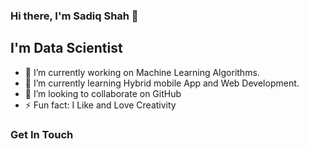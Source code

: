### Hi there, I'm Sadiq Shah 👋

## I'm  Data Scientist

- 🔭 I’m currently working on Machine Learning Algorithms.   
- 🌱 I’m currently learning Hybrid mobile App and Web Development.
- 👯 I’m looking to collaborate on GitHub
- ⚡ Fun fact: I Like and Love Creativity

### Get In Touch

